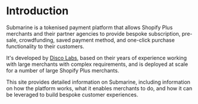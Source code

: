 # Introduction

Submarine is a tokenised payment platform that allows Shopify Plus merchants and their partner agencies to provide bespoke subscription, pre-sale, crowdfunding, saved payment method, and one-click purchase functionality to their customers.

It's developed by [Disco Labs](https://www.discolabs.com), based on their years of experience working with large merchants with complex requirements, and is deployed at scale for a number of large Shopify Plus merchants.

This site provides detailed information on Submarine, including information on how the platform works, what it enables merchants to do, and how it can be leveraged to build bespoke customer experiences.

